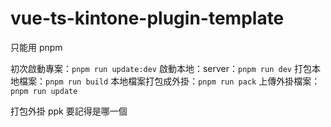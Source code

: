 # vue-ts-kintone-plugin-template

只能用 pnpm

初次啟動專案：`pnpm run update:dev`
啟動本地：server：`pnpm run dev`
打包本地檔案：`pnpm run build`
本地檔案打包成外掛：`pnpm run pack`
上傳外掛檔案：`pnpm run update`

打包外掛 ppk 要記得是哪一個